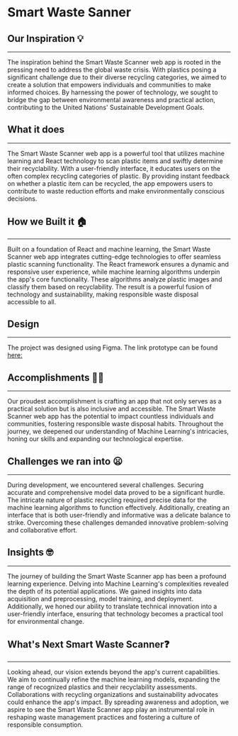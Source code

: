 ﻿# Smart Waste Sanner

## Our Inspiration 💡  
---
The inspiration behind the Smart Waste Scanner web app is rooted in the pressing need to address the global waste crisis. With plastics posing a significant challenge due to their diverse recycling categories, we aimed to create a solution that empowers individuals and communities to make informed choices. By harnessing the power of technology, we sought to bridge the gap between environmental awareness and practical action, contributing to the United Nations' Sustainable Development Goals.

## What it does
---
The Smart Waste Scanner web app is a powerful tool that utilizes machine learning and React technology to scan plastic items and swiftly determine their recyclability. With a user-friendly interface, it educates users on the often complex recycling categories of plastic. By providing instant feedback on whether a plastic item can be recycled, the app empowers users to contribute to waste reduction efforts and make environmentally conscious decisions.

## How we Built it 🏠
---
Built on a foundation of React and machine learning, the Smart Waste Scanner web app integrates cutting-edge technologies to offer seamless plastic scanning functionality. The React framework ensures a dynamic and responsive user experience, while machine learning algorithms underpin the app's core functionality. These algorithms analyze plastic images and classify them based on recyclability. The result is a powerful fusion of technology and sustainability, making responsible waste disposal accessible to all.

## Design
---
The project was designed using Figma. The link prototype can be found [here:](https://www.figma.com/file/WmIDVDsh7F0Rgv69IgFqTF/Smart-Waste-Scanner?type=whiteboard&node-id=0-1&t=5mb82fGhDm8Vwskv-0)

## Accomplishments 💪🏻
---
Our proudest accomplishment is crafting an app that not only serves as a practical solution but is also inclusive and accessible. The Smart Waste Scanner web app has the potential to impact countless individuals and communities, fostering responsible waste disposal habits. Throughout the journey, we deepened our understanding of Machine Learning's intricacies, honing our skills and expanding our technological expertise.

## Challenges we ran into 😦
---
During development, we encountered several challenges. Securing accurate and comprehensive model data proved to be a significant hurdle. The intricate nature of plastic recycling required precise data for the machine learning algorithms to function effectively. Additionally, creating an interface that is both user-friendly and informative was a delicate balance to strike. Overcoming these challenges demanded innovative problem-solving and collaborative effort.

## Insights 🤓
---
The journey of building the Smart Waste Scanner app has been a profound learning experience. Delving into Machine Learning's complexities revealed the depth of its potential applications. We gained insights into data acquisition and preprocessing, model training, and deployment. Additionally, we honed our ability to translate technical innovation into a user-friendly interface, ensuring that technology becomes a practical tool for environmental change.

## What's Next Smart Waste Scanner❓
---
Looking ahead, our vision extends beyond the app's current capabilities. We aim to continually refine the machine learning models, expanding the range of recognized plastics and their recyclability assessments. Collaborations with recycling organizations and sustainability advocates could enhance the app's impact. By spreading awareness and adoption, we aspire to see the Smart Waste Scanner app play an instrumental role in reshaping waste management practices and fostering a culture of responsible consumption.
